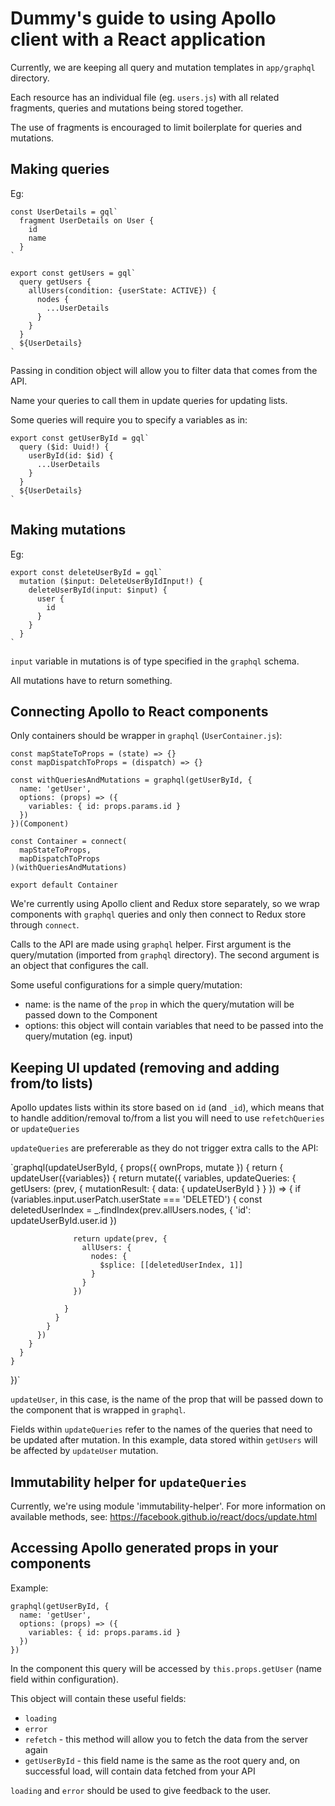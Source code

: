 # Dummy's guide to using Apollo client with a React application


Currently, we are keeping all query and mutation templates in `app/graphql` directory.

Each resource has an individual file (eg. `users.js`) with all related fragments, queries and mutations being stored together.

The use of fragments is encouraged to limit boilerplate for queries and mutations.


## Making queries

Eg:


```
const UserDetails = gql`
  fragment UserDetails on User {
    id
    name
  }
`

export const getUsers = gql`
  query getUsers {
    allUsers(condition: {userState: ACTIVE}) {
      nodes {
        ...UserDetails
      }
    }
  }
  ${UserDetails}
`
```

Passing in condition object will allow you to filter data that comes from the API.

Name your queries to call them in update queries for updating lists.


Some queries will require you to specify a variables as in:


```
export const getUserById = gql`
  query ($id: Uuid!) {
    userById(id: $id) {
      ...UserDetails
    }
  }
  ${UserDetails}
`

```

## Making mutations


Eg:


```
export const deleteUserById = gql`
  mutation ($input: DeleteUserByIdInput!) {
    deleteUserById(input: $input) {
      user {
        id
      }
    }
  }
`
```

`input` variable in mutations is of type specified in the `graphql` schema.

All mutations have to return something.


## Connecting Apollo to React components

Only containers should be wrapper in `graphql` (`UserContainer.js`):

```
const mapStateToProps = (state) => {}
const mapDispatchToProps = (dispatch) => {}

const withQueriesAndMutations = graphql(getUserById, {
  name: 'getUser',
  options: (props) => ({
    variables: { id: props.params.id }
  })
})(Component)

const Container = connect(
  mapStateToProps,
  mapDispatchToProps
)(withQueriesAndMutations)

export default Container

```

We're currently using Apollo client and Redux store separately, so we wrap components with `graphql` queries and only then connect to Redux store through `connect`.

Calls to the API are made using `graphql` helper. First argument is the query/mutation (imported from `graphql` directory). The second argument is an object that configures the call.

Some useful configurations for a simple query/mutation:

 - name: is the name of the `prop` in which the query/mutation will be passed down to the Component
 - options: this object will contain variables that need to be passed into the query/mutation (eg. input)

## Keeping UI updated (removing and adding from/to lists)

Apollo updates lists within its store based on `id` (and `_id`), which means that to handle addition/removal to/from a list you will need to use `refetchQueries` or `updateQueries`

`updateQueries` are prefererable as they do not trigger extra calls to the API:

`graphql(updateUserById, {
    props({ ownProps, mutate }) {
      return {
        updateUser({variables}) {
          return mutate({
            variables,
            updateQueries: {
              getUsers: (prev, { mutationResult: { data: { updateUserById } } }) => {
                if (variables.input.userPatch.userState === 'DELETED') {
                  const deletedUserIndex = _.findIndex(prev.allUsers.nodes, {
                    'id': updateUserById.user.id
                  })

                  return update(prev, {
                    allUsers: {
                      nodes: {
                        $splice: [[deletedUserIndex, 1]]
                      }
                    }
                  })

                }
              }
            }
          })
        }
      }
    }
  })`

`updateUser`, in this case, is the name of the prop that will be passed down to the component that is wrapped in `graphql`.

Fields within `updateQueries` refer to the names of the queries that need to be updated after mutation. In this example, data stored within `getUsers` will be affected by `updateUser` mutation.

## Immutability helper for `updateQueries`

Currently, we're using module 'immutability-helper'. For more information on available methods, see: https://facebook.github.io/react/docs/update.html

## Accessing Apollo generated props in your components

Example:

```
graphql(getUserById, {
  name: 'getUser',
  options: (props) => ({
    variables: { id: props.params.id }
  })
})
```

In the component this query will be accessed by `this.props.getUser` (name field within configuration).

This object will contain these useful fields:

- `loading`
- `error`
- `refetch` - this method will allow you to fetch the data from the server again
- `getUserById` - this field name is the same as the root query and, on successful load, will contain data fetched from your API


`loading` and `error` should be used to give feedback to the user.


